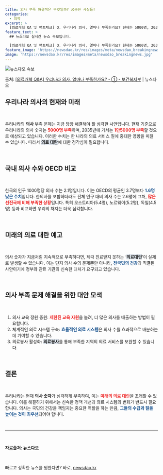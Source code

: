 ```yaml
---
title: 의사 부족 해결책은 무엇일까? 궁금한 사실들!
categories:
  - 의학
excerpt: >
  [의료개혁 QA 및 팩트체크] Q. 우리나라 의사, 얼마나 부족한가요? 현재는 5000명, 2035년에는 1…
feature_text: >
  ## 뉴스다오 실시간 뉴스 속보입니다.

  [의료개혁 QA 및 팩트체크] Q. 우리나라 의사, 얼마나 부족한가요? 현재는 5000명, 2035년에는 1…
feature_image: 'https://newsdao.kr/res/images/meta/newsdao_breakingnews.jpg'
image: 'https://newsdao.kr/res/images/meta/newsdao_breakingnews.jpg'
---
```


![뉴스다오 속보](https://newsdao.kr/res/images/meta/newsdao_breakingnews.jpg)

<p>출처: <a href="https://newsdao.kr/3411" rel="dofollow">[의료개혁 Q&A] 우리나라 의사, 얼마나 부족한가요? - ① - 보건복지부</a> | 뉴스다오</p>

<h2 data-ke-size="size26">우리나라 의사의 현재와 미래</h2>
<p data-ke-size="size16">&nbsp;</p>

우리나라의 <b>의사</b> 부족 문제는 지금 당장 해결해야 할 심각한 사안입니다. 현재 기준으로 우리나라의 의사 숫자는 <b><span style="color: #ee2323;">5000명 부족</span></b>하며, 2035년에 가서는 <b><span style="color: #ee2323;">1만5000명 부족</span></b>할 것으로 예상되고 있습니다. 이러한 수치는 한 나라의 의료 서비스 질에 중대한 영향을 미칠 수 있습니다. 따라서 <b><span style="background-color: #21538527;">의료 대란</span></b>에 대한 경각심이 필요합니다. 

<p data-ke-size="size16">&nbsp;</p>

<h2 data-ke-size="size26">국내 의사 수와 OECD 비교</h2>
<p data-ke-size="size16">&nbsp;</p>

한국의 인구 1000명당 의사 수는 2.1명입니다. 이는 OECD의 평균인 3.7명보다 <b><span style="color: #1a5490;">1.6명 낮은 수치</span></b>입니다. 한의사를 포함하더라도 전체 인구 대비 의사 수는 2.6명에 그쳐, <b><span style="color: #ee2323;">많은 선진국에 비해 부족한 상황</span></b>입니다. 특히 오스트리아(5.4명), 노르웨이(5.2명), 독일(4.5명) 등과 비교하면 우리의 처지는 더욱 심각합니다.

<p data-ke-size="size16">&nbsp;</p>

<h2 data-ke-size="size26">미래의 의료 대란 예고</h2>
<p data-ke-size="size16">&nbsp;</p>

의사 숫자가 지금처럼 지속적으로 부족하다면, 제때 진료받지 못하는 ‘<b><span style="background-color: #21538527;">의료대란</span></b>’이 실제로 발생할 수 있습니다. 이는 단지 의사 수의 문제뿐만 아니라, <b><span style="color: #1a5490;">전국민의 건강</span></b>과 직결된 사안이기에 정부와 관련 기관의 신속한 대처가 요구되고 있습니다. 

<p data-ke-size="size16">&nbsp;</p>

<h2 data-ke-size="size26">의사 부족 문제 해결을 위한 대안 모색</h2>
<p data-ke-size="size16">&nbsp;</p>

<ol>
    <li>의사 교육 정원 증원: <b><span style="color: #ee2323;">제한된 교육 자원</span></b>을 늘려, 더 많은 의사를 배출하는 방법이 필요합니다.</li>
    <li>체계적인 의료 시스템 구축: <b><span style="color: #1a5490;">효율적인 의료 시스템</span></b>은 의사 수를 효과적으로 배분하는 데 기여할 수 있습니다.</li>
    <li>의료봉사 활성화: <b><span style="background-color: #21538527;">의료봉사</span></b>를 통해 부족한 지역의 의료 서비스를 보완할 수 있습니다.</li>
</ol>

<p data-ke-size="size16">&nbsp;</p>

<h2 data-ke-size="size26">결론</h2>
<p data-ke-size="size16">&nbsp;</p>

우리나라는 현재 <b>의사 숫자</b>가 심각하게 부족하여, 이는 <b><span style="color: #ee2323;">미래의 의료 대란</span></b>을 초래할 수 있습니다. 이를 해결하기 위해서는 신속한 정책 개선과 의료 시스템의 변화가 반드시 필요합니다. 의사는 국민의 건강을 책임지는 중요한 역할을 하는 만큼, <b><span style="color: #1a5490;">그들의 수급과 질을 높이는 것이 최우선</span></b>되어야 합니다.

<p data-ke-size="size16">&nbsp;</p>

<hr />
<p data-ke-size="size16">&nbsp;</p>
<strong>자료출처: <a href="https://newsdao.kr/3411">뉴스다오</a></strong>
<p data-ke-size="size16">&nbsp;</p> 

빠르고 정확한 뉴스를 원한다면? 바로, <a href="https://newsdao.kr" rel="dofollow">newsdao.kr</a>


